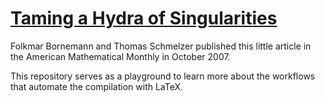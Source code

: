# [Taming a Hydra of Singularities](https://www.tandfonline.com/doi/pdf/10.1080/00029890.2007.11920464)

Folkmar Bornemann and Thomas Schmelzer published this little article
in the American Mathematical Monthly in October 2007.

This repository serves as a playground to learn more about the workflows that automate
the compilation with LaTeX.

